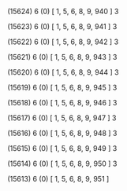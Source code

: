 (15624) 6 (0) [ 1, 5, 6, 8, 9, 940 ] 3 


(15623) 6 (0) [ 1, 5, 6, 8, 9, 941 ] 3 


(15622) 6 (0) [ 1, 5, 6, 8, 9, 942 ] 3 


(15621) 6 (0) [ 1, 5, 6, 8, 9, 943 ] 3 


(15620) 6 (0) [ 1, 5, 6, 8, 9, 944 ] 3 


(15619) 6 (0) [ 1, 5, 6, 8, 9, 945 ] 3 


(15618) 6 (0) [ 1, 5, 6, 8, 9, 946 ] 3 


(15617) 6 (0) [ 1, 5, 6, 8, 9, 947 ] 3 


(15616) 6 (0) [ 1, 5, 6, 8, 9, 948 ] 3 


(15615) 6 (0) [ 1, 5, 6, 8, 9, 949 ] 3 


(15614) 6 (0) [ 1, 5, 6, 8, 9, 950 ] 3 


(15613) 6 (0) [ 1, 5, 6, 8, 9, 951 ]  


